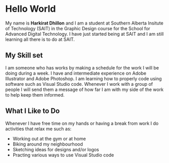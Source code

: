 # Hello World
My name is **Harkirat Dhillon** and I am a student at Southern Alberta Insitute of Technology (SAIT) 
in the Graphic Design course for the School for Advanced Digital Technology.
I have just started being at SAIT and I am still learning all there is to do at SAIT. 
## My Skill set
I am someone who has works by making a schedule for the work I will be doing during a week.
I have and intermediate experience on Adobe Illustrator and Adobe Photoshop. 
I am learning how to properly code using software such as Visual Studio code. 
Whenever I work with a group of people I will send them a message of how far 
I am with my side of the work to help keep them informed. 
## What I Like to Do
Whenever I have free time on my hands or having a break from work I do activities that relax me such as: 
- Working out at the gym or at home
- Biking around my neighbourhood
- Sketching ideas for designs and/or logos
- Practing various ways to use Visual Studio code
